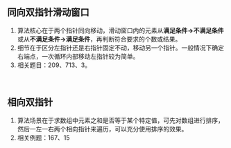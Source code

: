 
## 同向双指针滑动窗口

1. 算法核心在于两个指针同向移动，滑动窗口内的元素从**满足条件→不满足条件**或从**不满足条件→满足条件**，再判断符合要求的个数或结果。
2. 细节在于区分左指针还是右指针固定不动，移动另一个指针。一般情况下确定右端点，一次循环内部移动左指针较为简单。
3. 相关题目：209、713、3。

<br>

## 相向双指针

1. 算法场景在于求数组中元素之和是否等于某个特定值，可先对数组进行排序，然后一左一右两个相向指针来遍历，可以充分使用排序的效果。
2. 相关例题：167、15